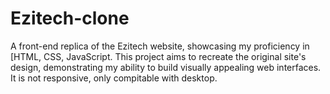 # Ezitech-clone
A front-end replica of the Ezitech website, showcasing my proficiency in [HTML, CSS, JavaScript. This project aims to recreate the original site's design, demonstrating my ability to build visually appealing web interfaces. It is not responsive, only compitable with desktop.
